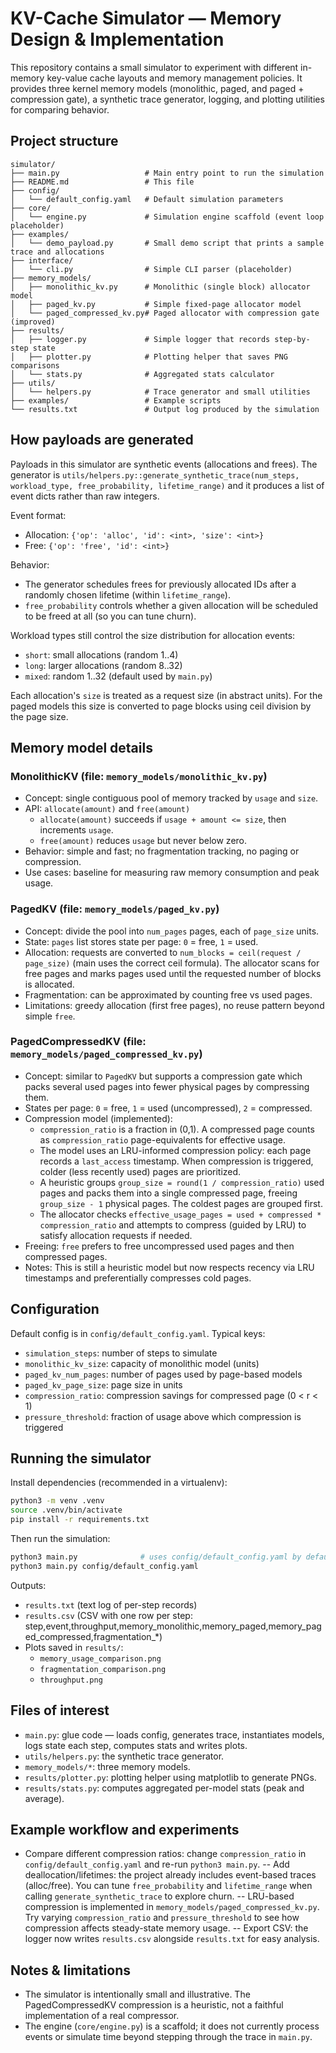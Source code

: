# KV-Cache Simulator — Memory Design & Implementation

This repository contains a small simulator to experiment with different in-memory key-value cache layouts and memory management policies. It provides three kernel memory models (monolithic, paged, and paged + compression gate), a synthetic trace generator, logging, and plotting utilities for comparing behavior.

## Project structure

```
simulator/
├── main.py                   # Main entry point to run the simulation
├── README.md                 # This file
├── config/
│   └── default_config.yaml   # Default simulation parameters
├── core/
│   └── engine.py             # Simulation engine scaffold (event loop placeholder)
├── examples/
│   └── demo_payload.py       # Small demo script that prints a sample trace and allocations
├── interface/
│   └── cli.py                # Simple CLI parser (placeholder)
├── memory_models/
│   ├── monolithic_kv.py      # Monolithic (single block) allocator model
│   ├── paged_kv.py           # Simple fixed-page allocator model
│   └── paged_compressed_kv.py# Paged allocator with compression gate (improved)
├── results/
│   ├── logger.py             # Simple logger that records step-by-step state
│   ├── plotter.py            # Plotting helper that saves PNG comparisons
│   └── stats.py              # Aggregated stats calculator
├── utils/
│   └── helpers.py            # Trace generator and small utilities
├── examples/                 # Example scripts
└── results.txt               # Output log produced by the simulation
```

## How payloads are generated

Payloads in this simulator are synthetic events (allocations and frees). The generator is
`utils/helpers.py::generate_synthetic_trace(num_steps, workload_type, free_probability, lifetime_range)` and it produces a list of event dicts rather than raw integers.

Event format:
- Allocation: `{'op': 'alloc', 'id': <int>, 'size': <int>}`
- Free: `{'op': 'free', 'id': <int>}`

Behavior:
- The generator schedules frees for previously allocated IDs after a randomly chosen lifetime (within `lifetime_range`).
- `free_probability` controls whether a given allocation will be scheduled to be freed at all (so you can tune churn).

Workload types still control the size distribution for allocation events:
- `short`: small allocations (random 1..4)
- `long`: larger allocations (random 8..32)
- `mixed`: random 1..32 (default used by `main.py`)

Each allocation's `size` is treated as a request size (in abstract units). For the paged models this size is converted to page blocks using ceil division by the page size.

## Memory model details

### MonolithicKV (file: `memory_models/monolithic_kv.py`)

- Concept: single contiguous pool of memory tracked by `usage` and `size`.
- API: `allocate(amount)` and `free(amount)`
  - `allocate(amount)` succeeds if `usage + amount <= size`, then increments `usage`.
  - `free(amount)` reduces `usage` but never below zero.
- Behavior: simple and fast; no fragmentation tracking, no paging or compression.
- Use cases: baseline for measuring raw memory consumption and peak usage.

### PagedKV (file: `memory_models/paged_kv.py`)

- Concept: divide the pool into `num_pages` pages, each of `page_size` units.
- State: `pages` list stores state per page: `0` = free, `1` = used.
- Allocation: requests are converted to `num_blocks = ceil(request / page_size)` (main uses the correct ceil formula). The allocator scans for free pages and marks pages used until the requested number of blocks is allocated.
- Fragmentation: can be approximated by counting free vs used pages.
- Limitations: greedy allocation (first free pages), no reuse pattern beyond simple `free`.

### PagedCompressedKV (file: `memory_models/paged_compressed_kv.py`)

- Concept: similar to `PagedKV` but supports a compression gate which packs several used pages into fewer physical pages by compressing them.
- States per page: `0` = free, `1` = used (uncompressed), `2` = compressed.
- Compression model (implemented):
  - `compression_ratio` is a fraction in (0,1). A compressed page counts as `compression_ratio` page-equivalents for effective usage.
  - The model uses an LRU-informed compression policy: each page records a `last_access` timestamp. When compression is triggered, colder (less recently used) pages are prioritized.
  - A heuristic groups `group_size = round(1 / compression_ratio)` used pages and packs them into a single compressed page, freeing `group_size - 1` physical pages. The coldest pages are grouped first.
  - The allocator checks `effective_usage_pages = used + compressed * compression_ratio` and attempts to compress (guided by LRU) to satisfy allocation requests if needed.
- Freeing: `free` prefers to free uncompressed used pages and then compressed pages.
- Notes: This is still a heuristic model but now respects recency via LRU timestamps and preferentially compresses cold pages.

## Configuration

Default config is in `config/default_config.yaml`. Typical keys:
- `simulation_steps`: number of steps to simulate
- `monolithic_kv_size`: capacity of monolithic model (units)
- `paged_kv_num_pages`: number of pages used by page-based models
- `paged_kv_page_size`: page size in units
- `compression_ratio`: compression savings for compressed page (0 < r < 1)
- `pressure_threshold`: fraction of usage above which compression is triggered

## Running the simulator

Install dependencies (recommended in a virtualenv):

```bash
python3 -m venv .venv
source .venv/bin/activate
pip install -r requirements.txt
```

Then run the simulation:

```bash
python3 main.py              # uses config/default_config.yaml by default
python3 main.py config/default_config.yaml
```

Outputs:
- `results.txt` (text log of per-step records)
- `results.csv` (CSV with one row per step: step,event,throughput,memory_monolithic,memory_paged,memory_paged_compressed,fragmentation_*)
- Plots saved in `results/`:
  - `memory_usage_comparison.png`
  - `fragmentation_comparison.png`
  - `throughput.png`

## Files of interest

- `main.py`: glue code — loads config, generates trace, instantiates models, logs state each step, computes stats and writes plots.
- `utils/helpers.py`: the synthetic trace generator.
- `memory_models/*`: three memory models.
- `results/plotter.py`: plotting helper using matplotlib to generate PNGs.
- `results/stats.py`: computes aggregated per-model stats (peak and average).

## Example workflow and experiments

- Compare different compression ratios: change `compression_ratio` in `config/default_config.yaml` and re-run `python3 main.py`.
-- Add deallocation/lifetimes: the project already includes event-based traces (alloc/free). You can tune `free_probability` and `lifetime_range` when calling `generate_synthetic_trace` to explore churn.
-- LRU-based compression is implemented in `memory_models/paged_compressed_kv.py`. Try varying `compression_ratio` and `pressure_threshold` to see how compression affects steady-state memory usage.
-- Export CSV: the logger now writes `results.csv` alongside `results.txt` for easy analysis.

## Notes & limitations

- The simulator is intentionally small and illustrative. The PagedCompressedKV compression is a heuristic, not a faithful implementation of a real compressor.
- The engine (`core/engine.py`) is a scaffold; it does not currently process events or simulate time beyond stepping through the trace in `main.py`.


